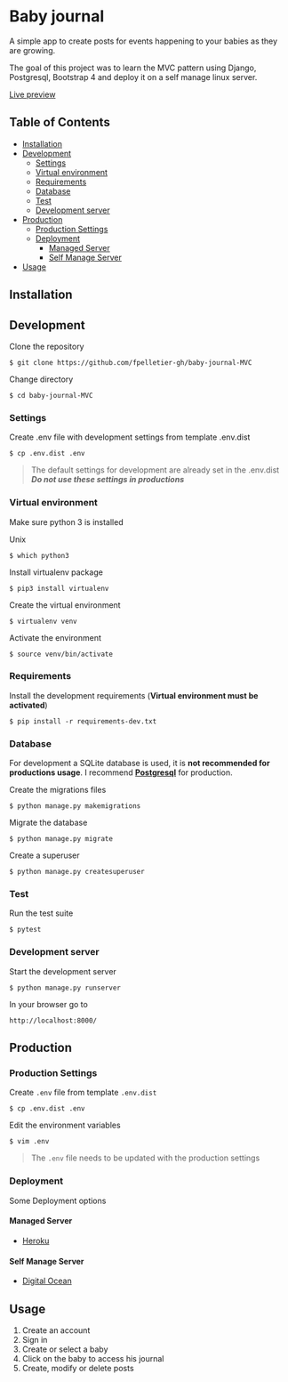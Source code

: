 # Baby journal

A simple app to create posts for events happening to your babies as they are growing.

The goal of this project was to learn the MVC pattern using Django, Postgresql, Bootstrap 4 and deploy it on a self manage linux server.

[Live preview](https://babyjournal.francispelletier.ca)

## Table of Contents

<!-- vim-markdown-toc GFM -->

- [Installation](#installation)
- [Development](#development)
  - [Settings](#settings)
  - [Virtual environment](#virtual-environment)
  - [Requirements](#requirements)
  - [Database](#database)
  - [Test](#test)
  - [Development server](#development-server)
- [Production](#production)
  - [Production Settings](#production-settings)
  - [Deployment](#deployment)
    - [Managed Server](#managed-server)
    - [Self Manage Server](#self-manage-server)
- [Usage](#usage)

<!-- vim-markdown-toc -->

## Installation

## Development

Clone the repository

```
$ git clone https://github.com/fpelletier-gh/baby-journal-MVC
```

Change directory

```
$ cd baby-journal-MVC
```

### Settings

Create .env file with development settings from template .env.dist

```
$ cp .env.dist .env
```

> The default settings for development are already set in the .env.dist  
> **_Do not use these settings in productions_**

### Virtual environment

Make sure python 3 is installed

Unix

```
$ which python3
```

Install virtualenv package

```
$ pip3 install virtualenv
```

Create the virtual environment

```
$ virtualenv venv
```

Activate the environment

```
$ source venv/bin/activate
```

### Requirements

Install the development requirements (**Virtual environment must be activated**)

```
$ pip install -r requirements-dev.txt
```

### Database

For development a SQLite database is used, it is **not recommended for productions usage**. I recommend **[Postgresql](https://www.postgresql.org/)** for production.

Create the migrations files

```
$ python manage.py makemigrations
```

Migrate the database

```
$ python manage.py migrate
```

Create a superuser

```
$ python manage.py createsuperuser
```

### Test

Run the test suite

```
$ pytest
```

### Development server

Start the development server

```
$ python manage.py runserver
```

In your browser go to

```
http://localhost:8000/
```

## Production

### Production Settings

Create `.env` file from template `.env.dist`

```
$ cp .env.dist .env
```

Edit the environment variables

```
$ vim .env
```

> The `.env` file needs to be updated with the production settings

### Deployment

Some Deployment options

#### Managed Server

- [Heroku](https://www.heroku.com/python)

#### Self Manage Server

- [Digital Ocean](https://www.digitalocean.com/products/droplets)

## Usage

1. Create an account
2. Sign in
3. Create or select a baby
4. Click on the baby to access his journal
5. Create, modify or delete posts
